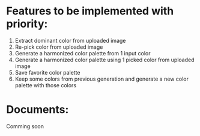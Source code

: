<h1>Features to be implemented with priority:</h1>
<ol>
    <li>Extract dominant color from uploaded image</li>
    <li>Re-pick color from uploaded image</li>
    <li>Generate a harmonized color palette from 1 input color</li>
    <li>Generate a harmonized color palette using 1 picked color from uploaded image</li>
    <li>Save favorite color palette</li>
    <li>Keep some colors from previous generation and generate a new color palette with those colors</li>
</ol>

<h1>Documents:</h1>
<p>Comming soon</p>